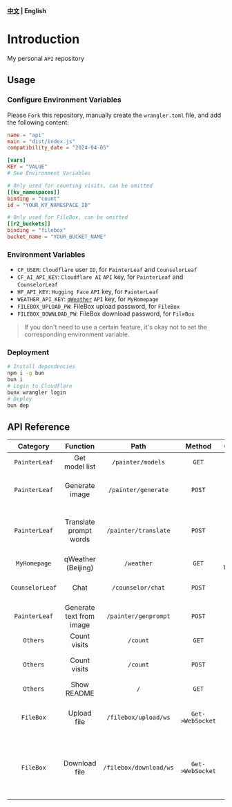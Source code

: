 **[中文](README_ZH.md) | English**

# Introduction
My personal `API` repository

## Usage
### Configure Environment Variables
Please `Fork` this repository, manually create the `wrangler.toml` file, and add the following content:

```toml
name = "api"
main = "dist/index.js"
compatibility_date = "2024-04-05"

[vars]
KEY = "VALUE"
# See Environment Variables

# Only used for counting visits, can be omitted
[[kv_namespaces]]
binding = "count"
id = "YOUR_KV_NAMESPACE_ID"

# Only used for FileBox, can be omitted
[[r2_buckets]]
binding = "filebox"
bucket_name = "YOUR_BUCKET_NAME"
```

### Environment Variables
- `CF_USER`: `Cloudflare` user `ID`, for `PainterLeaf` and `CounselorLeaf`
- `CF_AI_API_KEY`: `Cloudflare AI` `API` key, for `PainterLeaf` and `CounselorLeaf`
- `HF_API_KEY`: `Hugging Face` `API` key, for `PainterLeaf`
- `WEATHER_API_KEY`: [`qWeather`](https://dev.qweather.com/docs/api) `API` key, for `MyHomepage`
- `FILEBOX_UPLOAD_PW`: FileBox upload password, for `FileBox`
- `FILEBOX_DOWNLOAD_PW`: FileBox download password, for `FileBox`

> If you don't need to use a certain feature, it's okay not to set the corresponding environment variable.

### Deployment
```bash
# Install dependencies
npm i -g bun
bun i
# Login to Cloudflare
bunx wrangler login
# Deploy
bun dep
```

## API Reference
| Category | Function | Path | Method | Query Parameters | Request Body | Response |
| :---: | :---: | :---: | :---: | :---: | :---: | :---: |
| `PainterLeaf` | Get model list | `/painter/models` | `GET` | - | - | `application/json` |
| `PainterLeaf` | Generate image | `/painter/generate` | `POST` | - | `prompt`: prompt words<br>`model`: model name<br>If img2img: `image: Array.from(uint8Array)` | `image/png` |
| `PainterLeaf` | Translate prompt words | `/painter/translate` | `POST` | - | `text`: text<br>`source_lang`: source language<br>`target_lang`: target language | `application/json` |
| `MyHomepage` | qWeather (Beijing) | `/weather` | `GET` | `location`: `longitude,latitude` | - | `application/json` |
| `CounselorLeaf` | Chat | `/counselor/chat` | `POST` | - | `messages`: message list, excluding system messages | `application/json` |
| `PainterLeaf` | Generate text from image | `/painter/genprompt` | `POST` | - | `image: Array.from(uint8Array)` | `application/json` |
| `Others` | Count visits | `/count` | `GET` | - | - | `text/javascript` |
| `Others` | Count visits | `/count` | `POST` | - | `hostname`: domain name<br>`unique`: whether to count as unique visitors | `application/json` |
| `Others` | Show README | `/` | `GET` | - | - | `text/html` |
| `FileBox` | Upload file | `/filebox/upload/ws` | `Get->WebSocket` | - | `key: string`: file access code<br>`password: string`: upload password | `application/json` |
| `FileBox` | Download file | `/filebox/download/ws` | `Get->WebSocket` | - | `key: string`: file access code<br>`password: string`: download password<br>`delete: boolean`: whether to delete the file after downloading | `application/json` |
